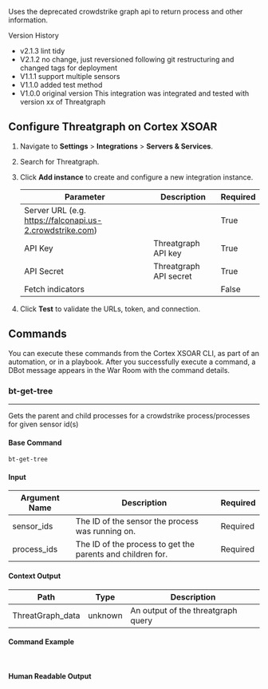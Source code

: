 Uses the deprecated crowdstrike graph api to return process and other information.

Version History
- v2.1.3 lint tidy
- V2.1.2 no change, just reversioned following git restructuring and changed tags for deployment
- V1.1.1 support multiple sensors
- V1.1.0 added test method
- V1.0.0 original version
This integration was integrated and tested with version xx of Threatgraph

## Configure Threatgraph on Cortex XSOAR

1. Navigate to **Settings** > **Integrations** > **Servers & Services**.
2. Search for Threatgraph.
3. Click **Add instance** to create and configure a new integration instance.

    | **Parameter** | **Description** | **Required** |
    | --- | --- | --- |
    | Server URL (e.g. https://falconapi.us-2.crowdstrike.com) |  | True |
    | API Key | Threatgraph API key | True |
    | API Secret | Threatgraph API secret | True |
    | Fetch indicators |  | False |

4. Click **Test** to validate the URLs, token, and connection.
## Commands
You can execute these commands from the Cortex XSOAR CLI, as part of an automation, or in a playbook.
After you successfully execute a command, a DBot message appears in the War Room with the command details.
### bt-get-tree
***
Gets the parent and child processes for a crowdstrike process/processes for given sensor id(s)


#### Base Command

`bt-get-tree`
#### Input

| **Argument Name** | **Description** | **Required** |
| --- | --- | --- |
| sensor_ids | The ID of the sensor the process was running on. | Required | 
| process_ids | The ID of the process to get the parents and children for. | Required | 


#### Context Output

| **Path** | **Type** | **Description** |
| --- | --- | --- |
| ThreatGraph_data | unknown | An output of the threatgraph query | 


#### Command Example
``` ```

#### Human Readable Output


